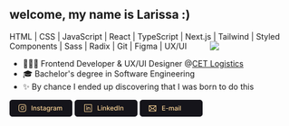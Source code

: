 ## welcome, my name is Larissa :)
HTML | CSS | JavaScript | React | TypeScript | Next.js | Tailwind | Styled Components | Sass | Radix | Git | Figma |
UX/UI
<img align="right" width="150" src="https://media.giphy.com/media/JIX9t2j0ZTN9S/giphy.gif"/> 
- 👩🏻‍💻 Frontend Developer & UX/UI Designer @[CET Logistics](https://www.cet-logistics.com/)
- 🎓 Bachelor's degree in Software Engineering
- ✨ By chance I ended up discovering that I was born to do this

<div style="display: inline_block">
  <a href="https://www.instagram.com/larisn.code/"><img src="https://github.com/larisn/larisn/blob/main/icons/Frame 17.png" target="_blank"></a>
  <a href="https://www.linkedin.com/in/larisn/"><img src="https://github.com/larisn/larisn/blob/main/icons/Frame 18.png" target="_blank"></a>
  <a href="mailto:larisn@outlook.com.br"><img src="https://github.com/larisn/larisn/blob/main/icons/Frame 19.png" target="_blank"></a>
</div>
